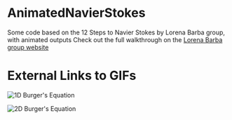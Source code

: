 # AnimatedNavierStokes
Some code based on the 12 Steps to Navier Stokes by Lorena Barba group, with animated outputs
Check out the full walkthrough on the [Lorena Barba group website](https://lorenabarba.com/blog/cfd-python-12-steps-to-navier-stokes/)  

# External Links to GIFs

![1D Burger's Equation](http://brandenkeck.com/res/img/screenshot/burgers_equation_1d.gif)

![2D Burger's Equation](http://brandenkeck.com/res/img/screenshot/burgers_equation_2d.gif)
